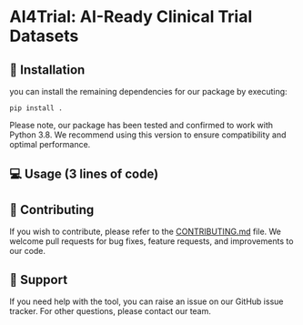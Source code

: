 # AI4Trial: AI-Ready Clinical Trial Datasets

## 🚀 Installation 

you can install the remaining dependencies for our package by executing:
```
pip install .
```
Please note, our package has been tested and confirmed to work with Python 3.8. We recommend using this version to ensure compatibility and optimal performance.


## 💻 Usage (3 lines of code)


## 🤝 Contributing
If you wish to contribute, please refer to the [CONTRIBUTING.md](CONTRIBUTING.md) file. We welcome pull requests for bug fixes, feature requests, and improvements to our code. 

## 💼 Support
If you need help with the tool, you can raise an issue on our GitHub issue tracker. For other questions, please contact our team. 



